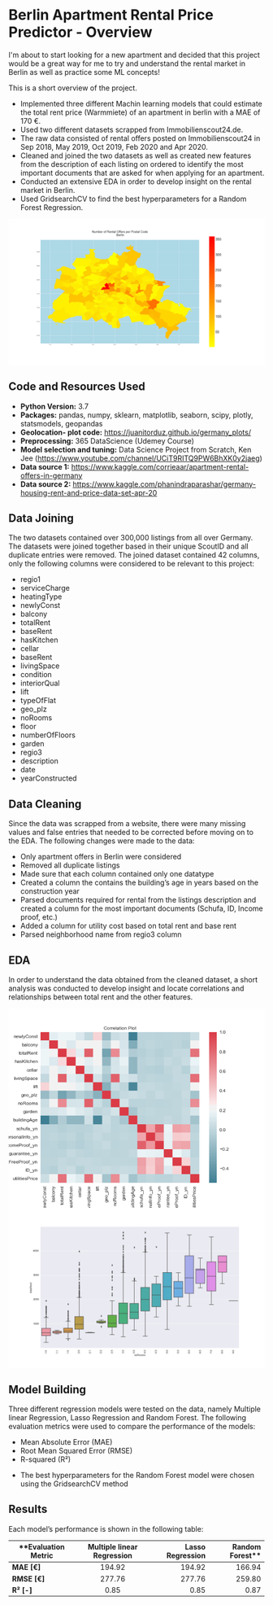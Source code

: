 # Berlin Apartment Rental Price Predictor - Overview

I'm about to start looking for a new apartment and decided that this project would be a great way for me to try and understand the rental market in Berlin as well as practice some ML concepts! 

This is a short overview of the project.

* Implemented three different Machin learning models that could estimate the total rent price (Warmmiete) of an apartment in berlin with a MAE of  170 €.
* Used two different datasets scrapped from Immobilienscout24.de.
* The raw data consisted of rental offers posted on Immobilienscout24 in Sep 2018, May 2019, Oct 2019, Feb 2020 and Apr 2020.
* Cleaned and joined the two datasets as well as created new features from the description of each listing on ordered to identify the most important documents that are asked for when applying for an apartment. 
* Conducted an extensive EDA in order to develop insight on the rental market in Berlin.
* Used GridsearchCV to find the best hyperparameters for a Random Forest Regression.

<img align="center" src="https://github.com/moe221/Apartment_price_ML/blob/main/Images/Berlin-map.png"> 

## Code and Resources Used 
- **Python Version:** 3.7  
- **Packages:** pandas, numpy, sklearn, matplotlib, seaborn, scipy, plotly, statsmodels, geopandas
- **Geolocation- plot code:** https://juanitorduz.github.io/germany_plots/
- **Preprocessing:**  365 DataScience (Udemey Course)
- **Model selection and tuning:** Data Science Project from Scratch, Ken Jee (https://www.youtube.com/channel/UCiT9RITQ9PW6BhXK0y2jaeg)
- **Data source 1:** https://www.kaggle.com/corrieaar/apartment-rental-offers-in-germany
- **Data source 2:** https://www.kaggle.com/phanindraparashar/germany-housing-rent-and-price-data-set-apr-20


## Data Joining
The two datasets contained over 300,000 listings from all over Germany. The datasets were joined together based in their unique ScoutID and all duplicate entries were removed.
The joined dataset contained 42 columns, only the following columns were considered to be relevant to this project:
 *  regio1             
 *  serviceCharge    
 *  heatingType       
 *  newlyConst        
 *  balcony           
 *  totalRent 
 *  baseRent        
 *  hasKitchen        
 *  cellar            
 *  baseRent          
 *  livingSpace       
 *  condition         
 *  interiorQual      
 *  lift             
 *  typeOfFlat         
 *  geo_plz           
 *  noRooms           
 *  floor             
 *  numberOfFloors    
 *  garden                       
 *  regio3            
 *  description       
 *  date              
 *  yearConstructed
 


## Data Cleaning
Since the data was scrapped from a website, there were many missing values and false entries that needed to be corrected before moving on to the EDA. The following changes were made to the data:
* Only apartment offers in Berlin were considered
* Removed all duplicate listings
* Made sure that each column contained only one datatype 
* Created a column the contains the building’s age in years based on the construction year
* Parsed documents required for rental from the listings description and created a column for the most important documents (Schufa, ID, Income proof, etc.)
* Added a column for utility cost based on total rent and base rent
* Parsed neighborhood name from regio3 column
## EDA
In order to understand the data obtained from the cleaned dataset, a short analysis was conducted to develop insight and locate correlations and relationships between total rent and the other features. 

<img align="center" src="https://github.com/moe221/Apartment_price_ML/blob/main/Images/heatmap.png"> 
<img align="center" src="https://github.com/moe221/Apartment_price_ML/blob/main/Images/boxplot-noRooms.png"> 

## Model Building
Three different regression models were tested on the data, namely Multiple linear Regression, Lasso Regression and Random Forest. 
The following evaluation metrics were used to compare the performance of the models:
* Mean Absolute Error (MAE)
* Root Mean Squared Error (RMSE)
* R-squared (R²)

- The best hyperparameters for the Random Forest model were chosen using the GridsearchCV method

## Results 
Each model’s performance is shown in the following table: 
   
| **Evaluation Metric| Multiple linear Regression| Lasso Regression| Random Forest** |
|--------------------|:-------------------------:|----------------:|----------------:|
| **MAE  [€]**       |          194.92           |     194.92      |    166.94       |
| **RMSE [€]**       |          277.76           |     277.76      |    259.80       |
| **R²   [-]**       |           0.85            |      0.85       |     0.87        |

